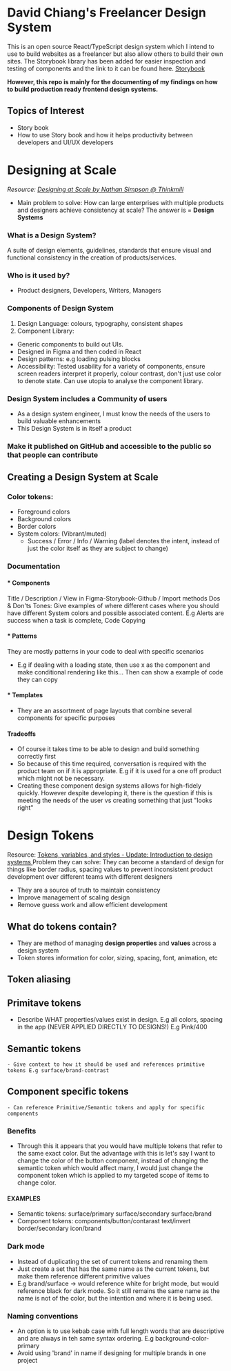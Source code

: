 # David Chiang's Freelancer Design System

This is an open source React/TypeScript design system which I intend to use to build websites as a freelancer but also allow others to build their own sites. The Storybook library has been added for easier inspection and testing of components and the link to it can be found here.
[Storybook]()

**However, this repo is mainly for the documenting of my findings on how to build production ready frontend design systems.**

## Topics of Interest
- Story book
- How to use Story book and how it helps productivity between developers and UI/UX developers

# Designing at Scale
*Resource: [Designing at Scale by Nathan Simpson @ Thinkmill](https://www.youtube.com/watch?v=8UZqaayA4dE)*
- Main problem to solve: How can large enterprises with multiple products and designers achieve consistency at scale? 
The answer is = **Design Systems**

### What is a Design System?
A suite of design elements, guidelines, standards that ensure visual and functional consistency in the creation of products/services.

### Who is it used by?
- Product designers, Developers, Writers, Managers

### Components of Design System
1. Design Language: colours, typography, consistent shapes
2. Component Library: 
- Generic components to build out UIs. 
- Designed in Figma and then coded in React 
- Design patterns: e.g loading pulsing blocks
- Accessibility: Tested usability for a variety of components, ensure screen readers interpret it properly, colour contrast, don't just use color to denote state. Can use utopia to analyse the component library. 

### Design System includes a Community of users
- As a design system engineer, I must know the needs of the users to build valuable enhancements
- This Design System is in itself a product

### Make it published on GitHub and accessible to the public so that people can contribute

## Creating a Design System at Scale
### Color tokens:
- Foreground colors
- Background colors
- Border colors
- System colors: (Vibrant/muted)
    * Success / Error / Info / Warning (label denotes the intent, instead of just the color itself as they are subject to change)

### Documentation
#### * Components
Title / 
Description / 
View in Figma-Storybook-Github /
Import methods
Dos & Don'ts
Tones: Give examples of where different cases where you should have different System colors and possible associated content. E.g Alerts are success when a task is complete, 
Code Copying

#### * Patterns
They are mostly patterns in your code to deal with specific scenarios
- E.g if dealing with a loading state, then use x as the component and make conditional rendering like this... Then can show a example of code they can copy 

#### * Templates
- They are an assortment of page layouts that combine several components for specific purposes

#### Tradeoffs
- Of course it takes time to be able to design and build something correctly first
- So because of this time required, conversation is required with the product team on if it is appropriate. E.g if it is used for a one off product which might not be necessary.
- Creating these component design systems allows for high-fidely quickly. However despite developing it, there is the question if this is meeting the needs of the user vs creating something that just "looks right"

# Design Tokens
Resource: [ Tokens, variables, and styles - Update: Introduction to design systems ](https://www.youtube.com/watch?v=JyCmacSyDY4)
Problem they can solve: They can become a standard of design for things like border radius, spacing values to prevent inconsistent product development over different teams with different designers
- They are a source of truth to maintain consistency
- Improve management of scaling design
- Remove guess work and allow efficient development

## What do tokens contain?
- They are method of managing **design properties** and **values** across a design system
- Token stores information for color, sizing, spacing, font, animation, etc 

## Token aliasing

## Primitave tokens
- Describe WHAT properties/values exist in design. E.g all colors, spacing in the app (NEVER APPLIED DIRECTLY TO DESIGNS!) E.g Pink/400

## Semantic tokens
    - Give context to how it should be used and references primitive tokens E.g surface/brand-contrast

## Component specific tokens
    - Can reference Primitive/Semantic tokens and apply for specific components

### Benefits
- Through this it appears that you would have multiple tokens that refer to the same exact color. But the advantage with this is let's say I want to change the color of the button component, instead of changing the semantic token which would affect many, I would just change the component token which is applied to my targeted scope of items to change color.

#### EXAMPLES
- Semantic tokens: surface/primary surface/secondary surface/brand
- Component tokens: components/button/contarast text/invert border/secondary icon/brand

### Dark mode
- Instead of duplicating the set of current tokens and renaming them
- Just create a set that has the same name as the current tokens, but make them reference different primitive values
- E.g brand/surface -> would reference white for bright mode, but would reference black for dark mode. So it still remains the same name as the name is not of the color, but the intention and where it is being used.

### Naming conventions
- An option is to use kebab case with full length words that are descriptive and are always in teh same syntax ordering. E.g background-color-primary
- Avoid using 'brand' in name if designing for multiple brands in one project
